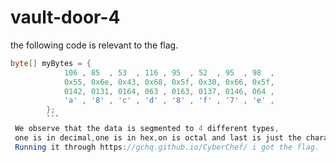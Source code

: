 # vault-door-4
the following code is relevant to the flag.
```java
byte[] myBytes = {
            106 , 85  , 53  , 116 , 95  , 52  , 95  , 98  ,
            0x55, 0x6e, 0x43, 0x68, 0x5f, 0x30, 0x66, 0x5f,
            0142, 0131, 0164, 063 , 0163, 0137, 0146, 064 ,
            'a' , '8' , 'c' , 'd' , '8' , 'f' , '7' , 'e' ,
        };
        ```
 We observe that the data is segmented to 4 different types,
 one is in decimal,one is in hex,on is octal and last is just the characters.
 Running it through https://gchq.github.io/CyberChef/ i got the flag.
